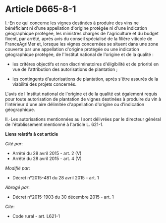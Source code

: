 # Article D665-8-1

I.-En ce qui concerne les vignes destinées à produire des vins ne bénéficiant ni d'une appellation d'origine protégée ni
d'une indication géographique protégée, les ministres chargés de l'agriculture et du budget fixent, par arrêté, après avis du
conseil spécialisé de la filière viticole de FranceAgriMer et, lorsque les vignes concernées se situent dans une zone
couverte par une appellation d'origine protégée ou une indication géographique protégée, de l'Institut national de l'origine
et de la qualité :

- les critères objectifs et non discriminatoires d'éligibilité et de priorité en vue de l'attribution des autorisations de
plantation ;

- les contingents d'autorisations de plantation, après s'être assurés de la viabilité des projets concernés. 

L'avis de l'Institut national de l'origine et de la qualité est également requis pour toute autorisation de plantation de
vignes destinées à produire du vin à l'intérieur d'une aire délimitée d'appellation d'origine ou d'indication géographique. 

II.-Les autorisations mentionnées au I sont délivrées par le directeur général de l'établissement mentionné à l'article L.
621-1.

**Liens relatifs à cet article**

_Cité par_:

  - Arrêté du 28 avril 2015 - art. 2 (V)
  - Arrêté du 28 avril 2015 - art. 4 (V)

_Modifié par_:

  - Décret n°2015-481 du 28 avril 2015 - art. 1

_Abrogé par_:

  - Décret n°2015-1903 du 30 décembre 2015 - art. 1

_Cite_:

  - Code rural - art. L621-1
